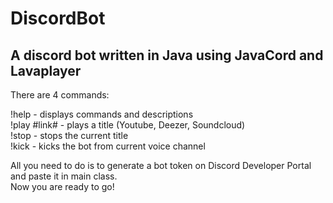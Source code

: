 # DiscordBot
A discord bot written in Java using JavaCord and Lavaplayer
------------------------------------------------------------------------------------------------------------------
There are 4 commands:

!help                -  displays commands and descriptions <br>
!play #link#         -  plays a title (Youtube, Deezer, Soundcloud) <br>
!stop                -  stops the current title <br>
!kick                -   kicks the bot from current voice channel <br>

All you need to do is to generate a bot token on Discord Developer Portal and paste it in main class. <br>
Now you are ready to go!
